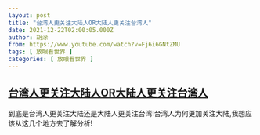 ```yaml
---
layout: post
title: "台湾人更关注大陆人OR大陆人更关注台湾人"
date: 2021-12-22T02:00:05.000Z
author: 胡涂
from: https://www.youtube.com/watch?v=Fj6i6GNtZMU
tags: [ 放眼看世界 ]
categories: [ 放眼看世界 ]
---
```

<!--1640138405000-->
[台湾人更关注大陆人OR大陆人更关注台湾人](https://www.youtube.com/watch?v=Fj6i6GNtZMU)
------

<div>
到底是台湾人更关注大陆还是大陆人更关注台湾!台湾人为何更加关注大陆,我想应该从这几个地方去了解分析!
</div>
